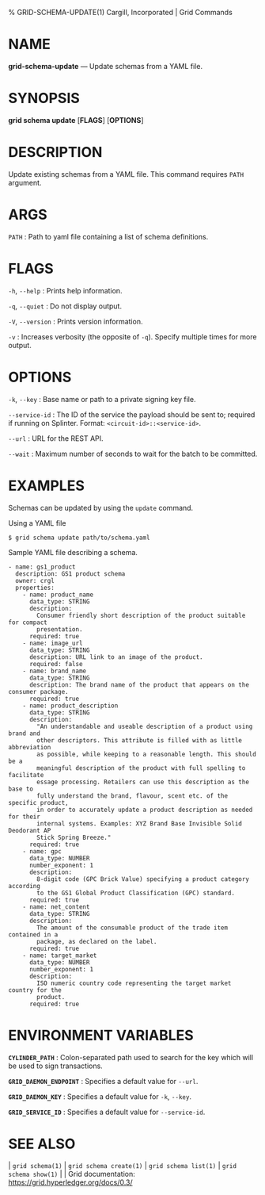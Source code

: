 % GRID-SCHEMA-UPDATE(1) Cargill, Incorporated | Grid Commands
<!--
  Copyright 2021 Cargill Incorporated
  Licensed under Creative Commons Attribution 4.0 International License
  https://creativecommons.org/licenses/by/4.0/
-->

NAME
====

**grid-schema-update** — Update schemas from a YAML file.

SYNOPSIS
========

**grid schema update** \[**FLAGS**\] \[**OPTIONS**\] <PATH>

DESCRIPTION
===========

Update existing schemas from a YAML file. This command requires `PATH` argument.

ARGS
====

`PATH`
: Path to yaml file containing a list of schema definitions.

FLAGS
=====

`-h`, `--help`
: Prints help information.

`-q`, `--quiet`
: Do not display output.

`-V`, `--version`
: Prints version information.

`-v`
: Increases verbosity (the opposite of `-q`). Specify multiple times for more
  output.

OPTIONS
=======

`-k`, `--key`
: Base name or path to a private signing key file.

`--service-id`
: The ID of the service the payload should be sent to; required if running on
  Splinter. Format: `<circuit-id>::<service-id>`.

`--url`
: URL for the REST API.

`--wait`
: Maximum number of seconds to wait for the batch to be committed.

EXAMPLES
========

Schemas can be updated by using the `update` command.

Using a YAML file
```
$ grid schema update path/to/schema.yaml
```

Sample YAML file describing a schema.

```
- name: gs1_product
  description: GS1 product schema
  owner: crgl
  properties:
    - name: product_name
      data_type: STRING
      description:
        Consumer friendly short description of the product suitable for compact
        presentation.
      required: true
    - name: image_url
      data_type: STRING
      description: URL link to an image of the product.
      required: false
    - name: brand_name
      data_type: STRING
      description: The brand name of the product that appears on the consumer package.
      required: true
    - name: product_description
      data_type: STRING
      description:
        "An understandable and useable description of a product using brand and
        other descriptors. This attribute is filled with as little abbreviation
        as possible, while keeping to a reasonable length. This should be a
        meaningful description of the product with full spelling to facilitate
        essage processing. Retailers can use this description as the base to
        fully understand the brand, flavour, scent etc. of the specific product,
        in order to accurately update a product description as needed for their
        internal systems. Examples: XYZ Brand Base Invisible Solid Deodorant AP
        Stick Spring Breeze."
      required: true
    - name: gpc
      data_type: NUMBER
      number_exponent: 1
      description:
        8-digit code (GPC Brick Value) specifying a product category according
        to the GS1 Global Product Classification (GPC) standard.
      required: true
    - name: net_content
      data_type: STRING
      description:
        The amount of the consumable product of the trade item contained in a
        package, as declared on the label.
      required: true
    - name: target_market
      data_type: NUMBER
      number_exponent: 1
      description:
        ISO numeric country code representing the target market country for the
        product.
      required: true
```

ENVIRONMENT VARIABLES
=====================

**`CYLINDER_PATH`**
: Colon-separated path used to search for the key which will be used
  to sign transactions.

**`GRID_DAEMON_ENDPOINT`**
: Specifies a default value for `--url`.

**`GRID_DAEMON_KEY`**
: Specifies a default value for  `-k`, `--key`.

**`GRID_SERVICE_ID`**
: Specifies a default value for `--service-id`.

SEE ALSO
========
| `grid schema(1)`
| `grid schema create(1)`
| `grid schema list(1)`
| `grid schema show(1)`
|
| Grid documentation: https://grid.hyperledger.org/docs/0.3/
